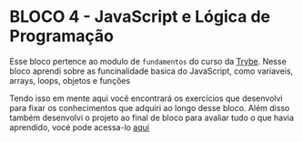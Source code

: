 # BLOCO 4 - JavaScript e Lógica de Programação

Esse bloco pertence ao modulo de `fundamentos` do curso da [Trybe](https://www.betrybe.com/). Nesse bloco aprendi sobre as funcinalidade basica do JavaScript, como variaveis, arrays, loops, objetos e funções

Tendo isso em mente aqui você encontrará os exercí­cios que desenvolvi para fixar os conhecimentos que adquiri ao longo desse bloco. Além disso também desenvolvi o projeto ao final de bloco para avaliar tudo o que havia aprendido, vocé pode acessa-lo [aqui](linkProjetoDoBloco)
